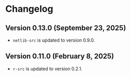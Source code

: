 # Changelog

## Version 0.13.0 (September 23, 2025)

* `netlib-src` is updated to version 0.9.0.

## Version 0.11.0 (February 8, 2025)

* `r-src` is updated to version 0.2.1.
